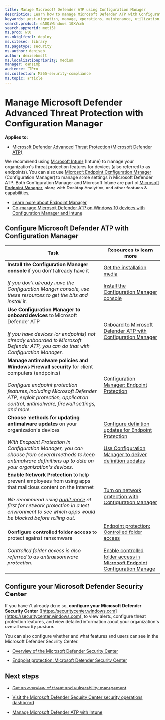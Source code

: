 ```yaml
---
title: Manage Microsoft Defender ATP using Configuration Manager
description: Learn how to manage Microsoft Defender ATP with Configuration Manager
keywords: post-migration, manage, operations, maintenance, utilization, Configuration Manager, windows defender advanced threat protection, atp, edr
search.product: eADQiWindows 10XVcnh
search.appverid: met150
ms.prod: w10
ms.mktglfcycl: deploy
ms.sitesec: library
ms.pagetype: security
ms.author: deniseb
author: denisebmsft
ms.localizationpriority: medium
manager: dansimp
audience: ITPro
ms.collection: M365-security-compliance 
ms.topic: article
---
```


# Manage Microsoft Defender Advanced Threat Protection with Configuration Manager

**Applies to:**
- [Microsoft Defender Advanced Threat Protection (Microsoft Defender ATP)](https://go.microsoft.com/fwlink/p/?linkid=2069559)

We recommend using [Microsoft Intune](https://docs.microsoft.com/mem/intune/fundamentals/what-is-intune) (Intune) to manage your organization's threat protection features for devices (also referred to as endpoints). You can also use [Microsoft Endpoint Configuration Manager](https://docs.microsoft.com/mem/configmgr/core/understand/introduction) (Configuration Manager) to manage some settings in Microsoft Defender ATP. Both Configuration Manager and Microsoft Intune are part of [Microsoft Endpoint Manager](https://docs.microsoft.com/mem), along with Desktop Analytics, and other features & capabilities. 
- [Learn more about Endpoint Manager](https://docs.microsoft.com/mem/endpoint-manager-overview)
- [Co-manage Microsoft Defender ATP on Windows 10 devices with Configuration Manager and Intune](manage-atp-post-migration-intune.md)

## Configure Microsoft Defender ATP with Configuration Manager

|Task  |Resources to learn more  |
|---------|---------|
|**Install the Configuration Manager console** if you don't already have it<br/><br/>*If you don't already have the Configuration Manger console, use these resources to get the bits and install it.* |[Get the installation media](https://docs.microsoft.com/mem/configmgr/core/servers/deploy/install/get-install-media)<br/><br/>[Install the Configuration Manager console](https://docs.microsoft.com/mem/configmgr/core/servers/deploy/install/install-consoles)  |
|**Use Configuration Manager to onboard devices** to Microsoft Defender ATP <br/><br/> *If you have devices (or endpoints) not already onboarded to Microsoft Defender ATP, you can do that with Configuration Manager.*   |[Onboard to Microsoft Defender ATP with Configuration Manager](https://docs.microsoft.com/mem/configmgr/protect/deploy-use/defender-advanced-threat-protection#about-onboarding-to-atp-with-configuration-manager)      |
|**Manage antimalware policies and Windows Firewall security** for client computers (endpoints)<br/><br/>*Configure endpoint protection features, including Microsoft Defender ATP, exploit protection, application control, antimalware, firewall settings, and more.*  |[Configuration Manager: Endpoint Protection](https://docs.microsoft.com/mem/configmgr/protect/deploy-use/endpoint-protection)       |
|**Choose methods for updating antimalware updates** on your organization's devices <br/><br/>*With Endpoint Protection in Configuration Manager, you can choose from several methods to keep antimalware definitions up to date on your organization's devices.* |[Configure definition updates for Endpoint Protection](https://docs.microsoft.com/mem/configmgr/protect/deploy-use/endpoint-definition-updates) <br/><br/>[Use Configuration Manager to deliver definition updates](https://docs.microsoft.com/mem/configmgr/protect/deploy-use/endpoint-definitions-configmgr) |
|**Enable Network Protection** to help prevent employees from using apps that malicious content on the Internet <br/><br/>*We recommend using [audit mode](https://docs.microsoft.com/windows/security/threat-protection/microsoft-defender-atp/evaluate-network-protection) at first for network protection in a test environment to see which apps would be blocked before rolling out.* |[Turn on network protection with Configuration Manager](https://docs.microsoft.com/windows/security/threat-protection/microsoft-defender-atp/enable-network-protection#microsoft-endpoint-configuration-manager)  |
|**Configure controlled folder access** to protect against ransomware <br/><br/>*Controlled folder access is also referred to as antiransomware protection.*   |[Endpoint protection: Controlled folder access](https://docs.microsoft.com/mem/intune/protect/endpoint-protection-windows-10#controlled-folder-access) <br/><br/>[Enable controlled folder access in Microsoft Endpoint Configuration Manage](https://docs.microsoft.com/windows/security/threat-protection/microsoft-defender-atp/enable-controlled-folders#microsoft-endpoint-configuration-manager) |

## Configure your Microsoft Defender Security Center

If you haven't already done so, **configure your Microsoft Defender Security Center** ([https://securitycenter.windows.com](https://securitycenter.windows.com)) to view alerts, configure threat protection features, and view detailed information about your organization's overall security posture. 

You can also configure whether and what features end users can see in the Microsoft Defender Security Center.

- [Overview of the Microsoft Defender Security Center](https://docs.microsoft.com/windows/security/threat-protection/microsoft-defender-atp/use)

- [Endpoint protection: Microsoft Defender Security Center](https://docs.microsoft.com/mem/intune/protect/endpoint-protection-windows-10#microsoft-defender-security-center)

## Next steps

- [Get an overview of threat and vulnerability management](https://docs.microsoft.com/windows/security/threat-protection/microsoft-defender-atp/next-gen-threat-and-vuln-mgt)

- [Visit the Microsoft Defender Security Center security operations dashboard](https://docs.microsoft.com/windows/security/threat-protection/microsoft-defender-atp/security-operations-dashboard)

- [Manage Microsoft Defender ATP with Intune](manage-atp-post-migration-intune.md)
